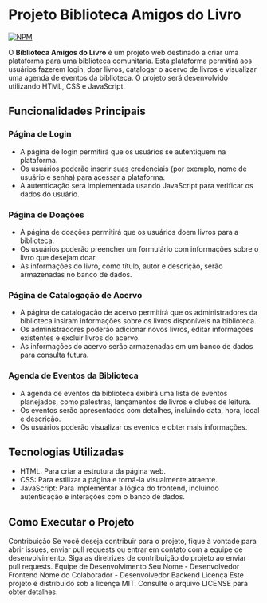# Projeto Biblioteca Amigos do Livro

[![NPM](https://img.shields.io/npm/l/react)](https://github.com/Ralf1986/Projeto-Biblioteca-Comunitaria/blob/main/LICENSE)

O **Biblioteca Amigos do Livro** é um projeto web destinado a criar uma plataforma para uma biblioteca comunitaria. Esta plataforma permitirá aos usuários fazerem login, doar livros, catalogar o acervo de livros e visualizar uma agenda de eventos da biblioteca. O projeto será desenvolvido utilizando HTML, CSS e JavaScript.

## Funcionalidades Principais

### Página de Login

- A página de login permitirá que os usuários se autentiquem na plataforma.
- Os usuários poderão inserir suas credenciais (por exemplo, nome de usuário e senha) para acessar a plataforma.
- A autenticação será implementada usando JavaScript para verificar os dados do usuário.

### Página de Doações

- A página de doações permitirá que os usuários doem livros para a biblioteca.
- Os usuários poderão preencher um formulário com informações sobre o livro que desejam doar.
- As informações do livro, como título, autor e descrição, serão armazenadas no banco de dados.

### Página de Catalogação de Acervo

- A página de catalogação de acervo permitirá que os administradores da biblioteca insiram informações sobre os livros disponíveis na biblioteca.
- Os administradores poderão adicionar novos livros, editar informações existentes e excluir livros do acervo.
- As informações do acervo serão armazenadas em um banco de dados para consulta futura.

### Agenda de Eventos da Biblioteca

- A agenda de eventos da biblioteca exibirá uma lista de eventos planejados, como palestras, lançamentos de livros e clubes de leitura.
- Os eventos serão apresentados com detalhes, incluindo data, hora, local e descrição.
- Os usuários poderão visualizar os eventos e obter mais informações.

## Tecnologias Utilizadas

- HTML: Para criar a estrutura da página web.
- CSS: Para estilizar a página e torná-la visualmente atraente.
- JavaScript: Para implementar a lógica do frontend, incluindo autenticação e interações com o banco de dados.

## Como Executar o Projeto

Contribuição
Se você deseja contribuir para o projeto, fique à vontade para abrir issues, enviar pull requests ou entrar em contato com a equipe de desenvolvimento.
Siga as diretrizes de contribuição do projeto ao enviar pull requests.
Equipe de Desenvolvimento
Seu Nome - Desenvolvedor Frontend
Nome do Colaborador - Desenvolvedor Backend
Licença
Este projeto é distribuído sob a licença MIT. Consulte o arquivo LICENSE para obter detalhes.

